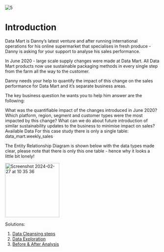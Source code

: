 ![5](https://github.com/olubadero/Danny_Mas_8-week_SQL_Challenge/assets/111298078/bdf4ce44-d3b8-412d-956e-d9f8f0ae1353)

# Introduction
Data Mart is Danny’s latest venture and after running international operations for his online supermarket that specialises in fresh produce - Danny is asking for your support to analyse his sales performance.

In June 2020 - large scale supply changes were made at Data Mart. All Data Mart products now use sustainable packaging methods in every single step from the farm all the way to the customer.

Danny needs your help to quantify the impact of this change on the sales performance for Data Mart and it’s separate business areas.

The key business question he wants you to help him answer are the following:

What was the quantifiable impact of the changes introduced in June 2020?
Which platform, region, segment and customer types were the most impacted by this change?
What can we do about future introduction of similar sustainability updates to the business to minimise impact on sales?
Available Data
For this case study there is only a single table: data_mart.weekly_sales

The Entity Relationship Diagram is shown below with the data types made clear, please note that there is only this one table - hence why it looks a little bit lonely!

<img width="177" alt="Screenshot 2024-02-27 at 10 35 36" src="https://github.com/olubadero/Danny_Mas_8-week_SQL_Challenge/assets/111298078/b4a2ea5f-6027-45b4-a18e-702a285fe14b">

Solutions:
1. [Data Cleansing steps](https://github.com/olubadero/Danny_Mas_8-week_SQL_Challenge/blob/main/week_5_challenge/Data%20Cleansing.md)
2. [Data Exploration]()
3. [Before & After Analysis]()
